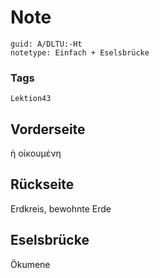 # Note
```
guid: A/DLTU:-Ht
notetype: Einfach + Eselsbrücke
```

### Tags
```
Lektion43
```

## Vorderseite
ἡ οἰκουμένη

## Rückseite
Erdkreis, bewohnte Erde

## Eselsbrücke
Ökumene
